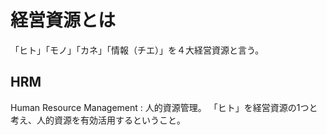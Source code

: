 # 経営資源とは
「ヒト」「モノ」「カネ」「情報（チエ）」を４大経営資源と言う。

## HRM
Human Resource Management : 人的資源管理。
「ヒト」を経営資源の1つと考え、人的資源を有効活用するということ。
